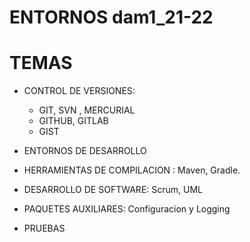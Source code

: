 # ENTORNOS dam1_21-22

# TEMAS

- CONTROL DE VERSIONES:
   - GIT, SVN , MERCURIAL
   - GITHUB, GITLAB
   - GIST

- ENTORNOS DE DESARROLLO

- HERRAMIENTAS DE COMPILACION : Maven, Gradle.

- DESARROLLO DE SOFTWARE: Scrum, UML

- PAQUETES AUXILIARES: Configuracion y Logging

- PRUEBAS
 
